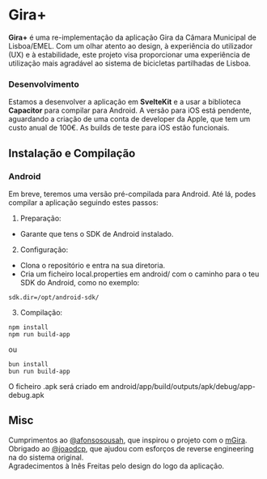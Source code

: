 # Gira+
**Gira+** é uma re-implementação da aplicação Gira da Câmara Municipal de Lisboa/EMEL.
Com um olhar atento ao design, à experiência do utilizador (UX) e à estabilidade, este projeto visa proporcionar uma experiência de utilização mais agradável ao sistema de bicicletas partilhadas de Lisboa.

### Desenvolvimento
Estamos a desenvolver a aplicação em **SvelteKit** e a usar a biblioteca **Capacitor** para compilar para Android.
A versão para iOS está pendente, aguardando a criação de uma conta de developer da Apple, que tem um custo anual de 100€.
As builds de teste para iOS estão funcionais.


## Instalação e Compilação

### Android
Em breve, teremos uma versão pré-compilada para Android. Até lá, podes compilar a aplicação seguindo estes passos:

1. Preparação:
 - Garante que tens o SDK de Android instalado.
2. Configuração:
 - Clona o repositório e entra na sua diretoria.
 - Cria um ficheiro local.properties em android/ com o caminho para o teu SDK do Android, como no exemplo:
 ```properties
 sdk.dir=/opt/android-sdk/
 ```
3. Compilação:
  ```
  npm install
  npm run build-app
  ```
  ou
  ```
  bun install
  bun run build-app
  ```

O ficheiro .apk será criado em android/app/build/outputs/apk/debug/app-debug.apk

## Misc
Cumprimentos ao [@afonsosousah](https://github.com/afonsosousah), que inspirou o projeto com o [mGira](https://github.com/afonsosousah/mgira).  
Obrigado ao [@joaodcp](https://github.com/joaodcp), que ajudou com esforços de reverse engineering na do sistema original.  
Agradecimentos à Inês Freitas pelo design do logo da aplicação.

